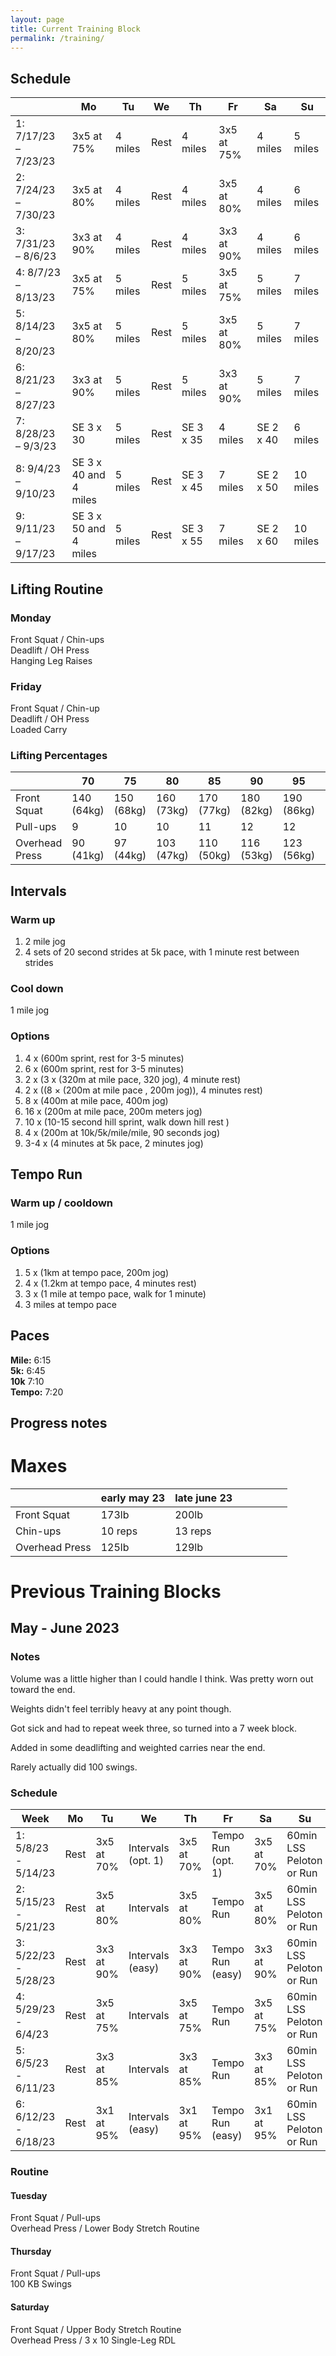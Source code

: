```yaml
---
layout: page
title: Current Training Block
permalink: /training/
---
```


## Schedule

||Mo|Tu|We|Th|Fr|Sa|Su|
|---|---|---|---|---|---|---|---|
|1: 7/17/23 – 7/23/23|3x5 at 75%|4 miles|Rest|4 miles|3x5 at 75%|4 miles|5 miles|
|2: 7/24/23 – 7/30/23|3x5 at 80%|4 miles|Rest|4 miles|3x5 at 80%|4 miles|6 miles|
|3: 7/31/23 – 8/6/23|3x3 at 90%|4 miles|Rest|4 miles|3x3 at 90%|4 miles|6 miles|
|4: 8/7/23 – 8/13/23|3x5 at 75%|5 miles|Rest|5 miles|3x5 at 75%|5 miles|7 miles|
|5: 8/14/23 – 8/20/23|3x5 at 80%|5 miles|Rest|5 miles|3x5 at 80%|5 miles|7 miles|
|6: 8/21/23 – 8/27/23|3x3 at 90%|5 miles|Rest|5 miles|3x3 at 90%|5 miles|7 miles|
|7: 8/28/23 – 9/3/23|SE 3 x 30|5 miles|Rest|SE 3 x 35|4 miles|SE 2 x 40|6 miles|
|8: 9/4/23 – 9/10/23|SE 3 x 40 and 4 miles|5 miles|Rest|SE 3 x 45|7 miles|SE 2 x 50|10 miles|
|9: 9/11/23 – 9/17/23|SE 3 x 50 and 4 miles|5 miles|Rest|SE 3 x 55|7 miles|SE 2 x 60|10 miles|


## Lifting Routine
### Monday 
Front Squat / Chin-ups<br>
Deadlift / OH Press<br>
Hanging Leg Raises

### Friday
Front Squat / Chin-up<br>
Deadlift / OH Press<br>
Loaded Carry

### Lifting Percentages

||70|75|80|85|90|95|max|
|---|---|---|---|---|---|---|---|
|Front Squat|140 (64kg) |150 (68kg)|160 (73kg)|170 (77kg) |180 (82kg)|190 (86kg)|200|
|Pull-ups|9|10|10|11|12|12|13|
|Overhead Press|90 (41kg)|97 (44kg)|103 (47kg)|110 (50kg)|116 (53kg)|123 (56kg) |129|


## Intervals
### Warm up
1. 2 mile jog
2. 4 sets of 20 second strides at 5k pace, with 1 minute rest between strides

### Cool down
1 mile jog
### Options
1. 4 x (600m sprint, rest for 3-5 minutes)
1. 6 x (600m sprint, rest for 3-5 minutes)
1. 2 x (3 x (320m at mile pace, 320 jog), 4 minute rest)
1. 2 x ((8 × (200m at mile pace , 200m jog)), 4 minutes rest)
1. 8 x (400m at mile pace, 400m jog)
1. 16 x (200m at mile pace, 200m meters jog)
1. 10 x (10-15 second hill sprint, walk down hill rest )
1. 4 x (200m at 10k/5k/mile/mile, 90 seconds jog)
1. 3-4 x (4 minutes at 5k pace, 2 minutes jog)



## Tempo Run
### Warm up / cooldown
1 mile jog
### Options
1. 5 x (1km at tempo pace, 200m jog)
1. 4 x (1.2km at tempo pace, 4 minutes rest)
1. 3 x (1 mile at tempo pace, walk for 1 minute)
1. 3 miles at tempo pace

## Paces
**Mile:** 6:15<br>
**5k:** 6:45<br>
**10k** 7:10<br>
**Tempo:** 7:20<br>

## Progress notes

# Maxes

||early may 23|late june 23||||||
|---|---|---|---|---|---|---|---|
|Front Squat|173lb|200lb||||||
|Chin-ups|10 reps|13 reps||||||
|Overhead Press|125lb|129lb||||||



# Previous Training Blocks

## May - June 2023
### Notes
Volume was a little higher than I could handle I think. Was pretty worn out toward the end. 

Weights didn't feel terribly heavy at any point though.

Got sick and had to repeat week three, so turned into a 7 week block.

Added in some deadlifting and weighted carries near the end.

Rarely actually did 100 swings.


### Schedule

|Week|Mo|Tu|We|Th|Fr|Sa|Su|
|---|---|---|---|---|---|---|---|
|1: 5/8/23 - 5/14/23|Rest|3x5 at 70%|Intervals (opt. 1)|3x5 at 70%|Tempo Run (opt. 1)|3x5 at 70%|60min LSS Peloton or Run|
|2: 5/15/23 - 5/21/23|Rest|3x5 at 80%|Intervals|3x5 at 80%|Tempo Run|3x5 at 80%|60min LSS Peloton or Run|
|3: 5/22/23 - 5/28/23|Rest|3x3 at 90%|Intervals (easy)|3x3 at 90%|Tempo Run (easy)|3x3 at 90%|60min LSS Peloton or Run|
|4: 5/29/23 - 6/4/23|Rest|3x5 at 75%|Intervals|3x5 at 75%|Tempo Run|3x5 at 75%|60min LSS Peloton or Run|
|5: 6/5/23 - 6/11/23|Rest|3x3 at 85%|Intervals|3x3 at 85%|Tempo Run|3x3 at 85%|60min LSS Peloton or Run|
|6: 6/12/23 - 6/18/23|Rest|3x1 at 95%|Intervals (easy)|3x1 at 95%|Tempo Run (easy)|3x1 at 95%|60min LSS Peloton or Run|

### Routine
#### Tuesday 
Front Squat / Pull-ups<br>
Overhead Press / Lower Body Stretch Routine
#### Thursday
Front Squat / Pull-ups<br>
100 KB Swings
#### Saturday
Front Squat / Upper Body Stretch Routine<br>
Overhead Press / 3 x 10 Single-Leg RDL

<!-- 
possible clusters
front squat
oh press
hanging leg raises
kb swings
single leg rdl
chinups

back squat
pushups
hanging leg raises
kb swings
single leg rdl

strength endurance clusters
push-ups
airsquats
kb swings
inverted rows



## Next Lifting Routine
### Tuesday 
Back Squat / Rows<br>
Push-ups / Single-leg RDL
### Thursday
Back Squat / Rows<br>
Push-ups / Single-leg RDL

## Easy Strength Routine
Warm-up: 15 Goblet squats, 75 kb swings<br>
3x3 OH press / Single-leg RDL<br>
2x5 pull-ups / ab wheel<br>
loaded carry

## Next Green Schedule
||Mo|Tu|We|Th|Fr|Sa|Su|
|---|---|---|---|---|---|---|---|
|1: 9/11/23 – 9/17/23|3x5 at 75%|5 miles|Rest|4 miles|3x5 at 75%|3 miles|8 miles|
|2: 9/18/23 – 9/24/23|3x5 at 80%|5 miles|Rest|4 miles|3x5 at 80%|3 miles|8 miles|
|3: 9/25/23 – 10/1/23|3x3 at 90%|5 miles|Rest|4 miles|3x3 at 90%|3 miles|9 miles|
|4: 10/2/23 – 10/8/23|3x5 at 75%|5 miles|Rest|4 miles|3x5 at 75%|3 miles|9 miles|
|5: 10/9/23 – 10/15/23|3x3 at 80%|6.5 miles|Rest|4 miles|3x3 at 80%|3 miles|9 miles|
|6: 10/16/23 – 10/22/23|3x1 at 90%|6.5 miles|Rest|4.5 miles|3x1 at 90%|3 miles|9 miles|
|7: 10/23/23 – 10/29/23|SE 3 x 30|6 miles|Rest|SE 3 x 35|5 miles|SE 2 x 40|6 miles: tempo run|
|8: 10/30/23 – 11/5/23|SE 3 x 40|6 miles|Rest|SE 3 x 45|6 miles|SE 2 x 50|6 miles: tempo run|
|9: 11/6/23 – 11/12/23|SE 3 x 50|6 miles|Rest|SE 3 x 55|6 miles|SE 2 x 60|7 miles: tempo run|


## Black Schedule Template
||Mo|Tu|We|Th|Fr|Sa|Su|
|---|---|---|---|---|---|---|---|
|Week 1|Rest|3x5 at 70%|HIC|3x5 at 70%|HIC|3x5 at 70%|E|
|Week 2|Rest|3x5 at 80%|HIC|3x5 at 80%|HIC|3x5 at 80%|E|
|Week 3|Rest|3x3 at 90%|HIC|3x3 at 90%|HIC|3x3 at 90%|E|
|Week 4|Rest|3x5 at 75%|HIC|3x5 at 75%|HIC|3x5 at 75%|E|
|Week 5|Rest|3x3 at 85%|HIC|3x3 at 85%|HIC|3x3 at 85%|E|
|Week 6|Rest|3x1 at 95%|HIC|3x1 at 95%|HIC|3x1 at 95%|E|


## Green Schedule Template
||Mo|Tu|We|Th|Fr|Sa|Su|
|---|---|---|---|---|---|---|---|
|Week 1|Rest|3x5 at 75%|E|E or Recovery|3x5 at 75%|E|E|
|Week 2|Rest|3x5 at 80%|E|E or Recovery|3x5 at 80%|E|E|
|Week 3|Rest|3x3 at 90%|E|E or Recovery|3x3 at 90%|E|E|
|Week 4|Rest|3x5 at 75%|E|E or Recovery|3x5 at 75%|E|E|
|Week 5|Rest|3x3 at 80%|E|E or Recovery|3x3 at 80%|E|E|
|Week 6|Rest|3x1 at 90%|E|E or Recovery|3x1 at 90%|E|E|
|Week 7|Rest|SE 3 x 30|E|SE 3 x 35|E|SE 2 x 40|HIC|
|Week 8|Rest|SE 3 x 40|E|SE 3 x 45|E|SE 2 x 50|HIC|
|Week 9|Rest|SE 3 x 50|E|SE 3 x 55|E|SE 2 x 60|HIC|


# long term plan
up to late june: current black block - up to 15 miles/week
july - august: green - up to 20 miles/week
september - october: green - up to 25 miles/week
november - december: easy strength and running up to 35 miles/week
January - April 2024: marathon specific training, up to 45 miles/week
-->